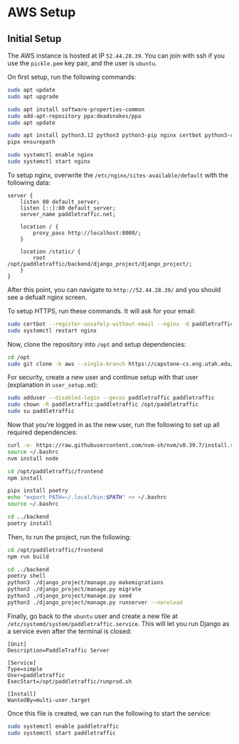 # AWS Setup

## Initial Setup

The AWS instance is hosted at IP `52.44.28.39`. You can join with ssh if you use the `pickle.pem` key pair, and the user is `ubuntu`.

On first setup, run the following commands:
```bash
sudo apt update
sudo apt upgrade

sudo apt install software-properties-common
sudo add-apt-repository ppa:deadsnakes/ppa
sudo apt update

sudo apt install python3.12 python3 python3-pip nginx certbot python3-certbot-nginx pipx
pipx ensurepath

sudo systemctl enable nginx
sudo systemctl start nginx
```

To setup nginx, overwrite the `/etc/nginx/sites-available/default` with the following data:
```
server {
    listen 80 default_server;
    listen [::]:80 default_server;
    server_name paddletraffic.net;
    
    location / {
        proxy_pass http://localhost:8000/;
    }

    location /static/ {
        root /opt/paddletraffic/backend/django_project/django_project/;
    }
}
```

After this point, you can navigate to `http://52.44.28.39/` and you should see a defualt nginx screen.

To setup HTTPS, run these commands. It will ask for your email:
```bash
sudo certbot --register-unsafely-without-email --nginx -d paddletraffic.net -d www.paddletraffic.net
sudo systemctl restart nginx
```

Now, clone the repository into `/opt` and setup dependencies:
```bash
cd /opt
sudo git clone -b aws --single-branch https://capstone-cs.eng.utah.edu/paddletraffic/paddletraffic.git
```

For security, create a new user and continue setup with that user (explanation in `user_setup.md`):
```bash
sudo adduser --disabled-login --gecos paddletraffic paddletraffic
sudo chown -R paddletraffic:paddletraffic /opt/paddletraffic
sudo su paddletraffic
```

Now that you're logged in as the new user, run the following to set up all required dependencies:
```bash
curl -o- https://raw.githubusercontent.com/nvm-sh/nvm/v0.39.7/install.sh | bash
source ~/.bashrc
nvm install node

cd /opt/paddletraffic/frontend
npm install

pipx install poetry
echo "export PATH=~/.local/bin:$PATH" >> ~/.bashrc
source ~/.bashrc

cd ../backend
poetry install
```

Then, to run the project, run the following:
```bash
cd /opt/paddletraffic/frontend
npm run build

cd ../backend
poetry shell
python3 ./django_project/manage.py makemigrations
python3 ./django_project/manage.py migrate
python3 ./django_project/manage.py seed
python3 ./django_project/manage.py runserver --noreload
```

Finally, go back to the `ubuntu` user and create a new file at `/etc/systemd/system/paddletraffic.service`. This will let you run Django as a service even after the terminal is closed:
```
[Unit]
Description=PaddleTraffic Server

[Service]
Type=simple
User=paddletraffic
ExecStart=/opt/paddletraffic/runprod.sh

[Install]
WantedBy=multi-user.target
```

Once this file is created, we can run the following to start the service:
```bash
sudo systemctl enable paddletraffic
sudo systemctl start paddletraffic
```
